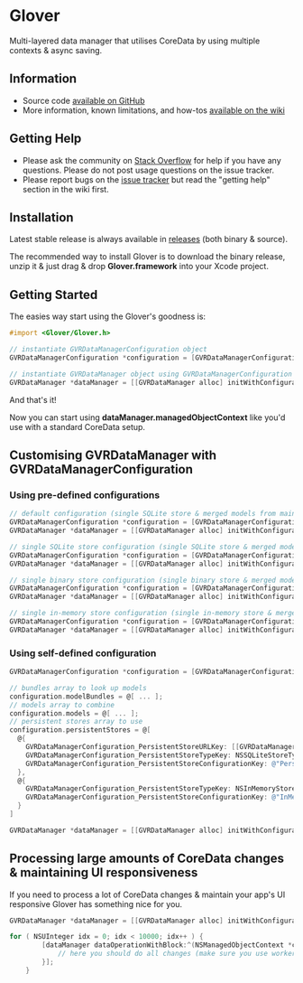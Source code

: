 # Glover

Multi-layered data manager that utilises CoreData by using multiple contexts & async saving.

## Information

* Source code [available on GitHub](https://github.com/MobileToolkit/Glover-iOS)
* More information, known limitations, and how-tos [available on the wiki](https://github.com/MobileToolkit/Glover-iOS/wiki)

## Getting Help

* Please ask the community on [Stack Overflow](http://stackoverflow.com/) for help if you have any questions. Please do not post usage questions on the issue tracker.
* Please report bugs on the [issue tracker](https://github.com/MobileToolkit/Glover-iOS/issues) but read the "getting help" section in the wiki first.

## Installation

Latest stable release is always available in [releases](https://github.com/MobileToolkit/Glover-iOS/releases) (both binary & source).

The recommended way to install Glover is to download the binary release, unzip it & just drag & drop **Glover.framework** into your Xcode project.

## Getting Started

The easies way start using the Glover's goodness is:
  
```Objective-C
#import <Glover/Glover.h>

// instantiate GVRDataManagerConfiguration object
GVRDataManagerConfiguration *configuration = [GVRDataManagerConfiguration defaultConfiguration];

// instantiate GVRDataManager object using GVRDataManagerConfiguration object:
GVRDataManager *dataManager = [[GVRDataManager alloc] initWithConfiguration:configuration];
```

And that's it!

Now you can start using **dataManager.managedObjectContext** like you'd use with a standard CoreData setup.

## Customising GVRDataManager with GVRDataManagerConfiguration

### Using pre-defined configurations

```Objective-C
// default configuration (single SQLite store & merged models from main bundle)
GVRDataManagerConfiguration *configuration = [GVRDataManagerConfiguration defaultConfiguration];
GVRDataManager *dataManager = [[GVRDataManager alloc] initWithConfiguration:configuration];

// single SQLite store configuration (single SQLite store & merged models from main bundle)
GVRDataManagerConfiguration *configuration = [GVRDataManagerConfiguration singleSQLiteStoreConfiguration];
GVRDataManager *dataManager = [[GVRDataManager alloc] initWithConfiguration:configuration];

// single binary store configuration (single binary store & merged models from main bundle)
GVRDataManagerConfiguration *configuration = [GVRDataManagerConfiguration singleBinaryStoreConfiguration];
GVRDataManager *dataManager = [[GVRDataManager alloc] initWithConfiguration:configuration];

// single in-memory store configuration (single in-memory store & merged models from main bundle)
GVRDataManagerConfiguration *configuration = [GVRDataManagerConfiguration singleInMemoryStoreConfiguration];
GVRDataManager *dataManager = [[GVRDataManager alloc] initWithConfiguration:configuration];
```

### Using self-defined configuration

```Objective-C
GVRDataManagerConfiguration *configuration = [GVRDataManagerConfiguration defaultConfiguration];

// bundles array to look up models
configuration.modelBundles = @[ ... ];
// models array to combine
configuration.models = @[ ... ];
// persistent stores array to use
configuration.persistentStores = @[
  @{
    GVRDataManagerConfiguration_PersistentStoreURLKey: [[GVRDataManager applicationDocumentsDirectory] URLByAppendingPathComponent:@"gloverPersistedEntities.sqlite"],
    GVRDataManagerConfiguration_PersistentStoreTypeKey: NSSQLiteStoreType,
    GVRDataManagerConfiguration_PersistentStoreConfigurationKey: @"PersistedEntities"
  },
  @{
    GVRDataManagerConfiguration_PersistentStoreTypeKey: NSInMemoryStoreType,
    GVRDataManagerConfiguration_PersistentStoreConfigurationKey: @"InMemoryEntities"
  }
]

GVRDataManager *dataManager = [[GVRDataManager alloc] initWithConfiguration:configuration];
```

## Processing large amounts of CoreData changes & maintaining UI responsiveness

If you need to process a lot of CoreData changes & maintain your app's UI responsive Glover has something nice for you.

```Objective-C
GVRDataManager *dataManager = [[GVRDataManager alloc] initWithConfiguration:[GVRDataManagerConfiguration defaultConfiguration]];

for ( NSUInteger idx = 0; idx < 10000; idx++ ) {
        [dataManager dataOperationWithBlock:^(NSManagedObjectContext *context) {
            // here you should do all changes (make sure you use workerContext for those)
        }];
    }
```
